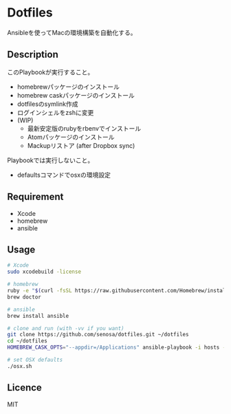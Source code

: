 Dotfiles
================================================================

Ansibleを使ってMacの環境構築を自動化する。

Description
----------------------------------------------------------------

このPlaybookが実行すること。

- homebrewパッケージのインストール
- homebrew caskパッケージのインストール
- dotfilesのsymlink作成
- ログインシェルをzshに変更
- (WIP)
  - 最新安定版のrubyをrbenvでインストール
  - Atomパッケージのインストール
  - Mackupリストア (after Dropbox sync)

Playbookでは実行しないこと。

- defaultsコマンドでosxの環境設定

Requirement
----------------------------------------------------------------

- Xcode
- homebrew
- ansible

Usage
----------------------------------------------------------------


```bash
# Xcode
sudo xcodebuild -license

# homebrew
ruby -e "$(curl -fsSL https://raw.githubusercontent.com/Homebrew/install/master/install)"
brew doctor

# ansible
brew install ansible

# clone and run (with -vv if you want)
git clone https://github.com/senosa/dotfiles.git ~/dotfiles
cd ~/dotfiles
HOMEBREW_CASK_OPTS="--appdir=/Applications" ansible-playbook -i hosts -K mac.yml

# set OSX defaults
./osx.sh
```

Licence
----------------------------------------------------------------

MIT
